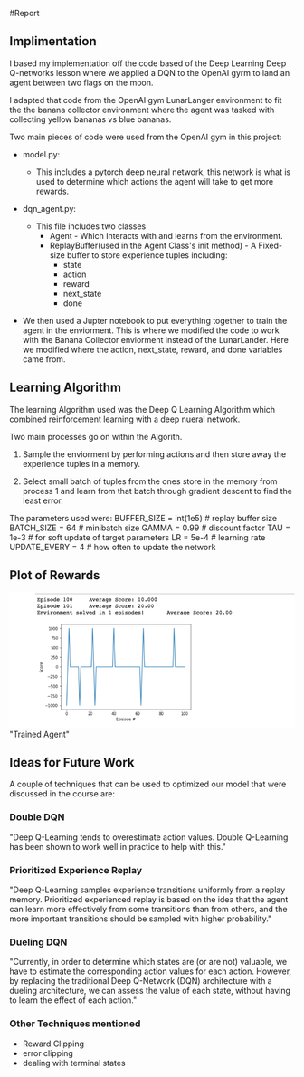 #Report

## Implimentation
I based my implementation off the code based of the Deep Learning Deep Q-networks lesson where we applied a DQN to the OpenAI gyrm to land an agent between two flags on the moon.

I adapted that code from the OpenAI gym LunarLanger environment to fit the the banana collector environment where the agent was tasked with collecting yellow bananas vs blue bananas.

Two main pieces of code were used from the OpenAI gym in this project:
* model.py:
    * This includes a pytorch deep neural network, this network is what is used to determine which actions the agent will take to get more rewards.

* dqn_agent.py:
    * This file includes two classes
        * Agent - Which Interacts with and learns from the environment.
        * ReplayBuffer(used in the Agent Class's init method) - A Fixed-size buffer to store experience tuples including:
            * state
            * action
            * reward
            * next_state
            * done

* We then used a Jupter notebook to put everything together to train the agent in the enviorment. This is where we modified the code to work with the Banana Collector enviorment instead of the LunarLander. Here we modified where the action, next_state, reward, and done variables came from.

## Learning Algorithm
The learning Algorithm used was the Deep Q Learning Algorithm which combined reinforcement learning with a deep nueral network.

Two main processes go on within the Algorith.

1. Sample the enviorment by performing actions and then store away the experience tuples in a memory.

2. Select small batch of tuples from the ones store in the memory from process 1 and learn from that batch through gradient descent to find the least error.

The parameters used were:
BUFFER_SIZE = int(1e5)  # replay buffer size
BATCH_SIZE = 64         # minibatch size
GAMMA = 0.99            # discount factor
TAU = 1e-3              # for soft update of target parameters
LR = 5e-4               # learning rate
UPDATE_EVERY = 4        # how often to update the network



## Plot of Rewards
![GitHub Logo](chart.png)"Trained Agent"


## Ideas for Future Work
A couple of techniques that can be used to optimized our model that were discussed in the course are:

### Double DQN
"Deep Q-Learning tends to overestimate action values. Double Q-Learning has been shown to work well in practice to help with this."

### Prioritized Experience Replay
"Deep Q-Learning samples experience transitions uniformly from a replay memory. Prioritized experienced replay is based on the idea that the agent can learn more effectively from some transitions than from others, and the more important transitions should be sampled with higher probability."

### Dueling DQN
"Currently, in order to determine which states are (or are not) valuable, we have to estimate the corresponding action values for each action. However, by replacing the traditional Deep Q-Network (DQN) architecture with a dueling architecture, we can assess the value of each state, without having to learn the effect of each action."

### Other Techniques mentioned
* Reward Clipping
* error clipping
* dealing with terminal states
